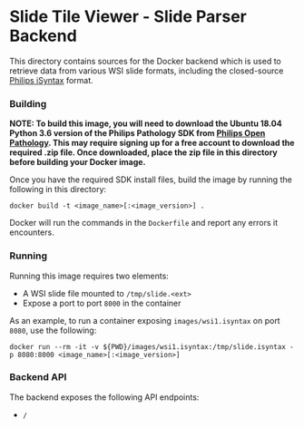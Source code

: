 # Slide Tile Viewer - Slide Parser Backend

This directory contains sources for the Docker backend which is used to retrieve data from various WSI slide formats, 
including the closed-source [Philips iSyntax](https://www.openpathology.philips.com/isyntax/) format.

### Building
__NOTE: To build this image, you will need to download the Ubuntu 18.04 Python 3.6 version of the Philips Pathology SDK from 
[Philips Open Pathology](https://www.openpathology.philips.com/). This may require signing up for a free account to 
download the required .zip file. Once downloaded, place the zip file in this directory before building your Docker 
image.__

Once you have the required SDK install files, build the image by running the following in this directory:
```
docker build -t <image_name>[:<image_version>] .
```

Docker will run the commands in the `Dockerfile` and report any errors it encounters.

### Running

Running this image requires two elements:
- A WSI slide file mounted to `/tmp/slide.<ext>`
- Expose a port to port `8000` in the container

As an example, to run a container exposing `images/wsi1.isyntax` on port `8080`, use the following:
```
docker run --rm -it -v ${PWD}/images/wsi1.isyntax:/tmp/slide.isyntax -p 8080:8000 <image_name>[:<image_version>]
```

### Backend API

The backend exposes the following API endpoints:
- `/`